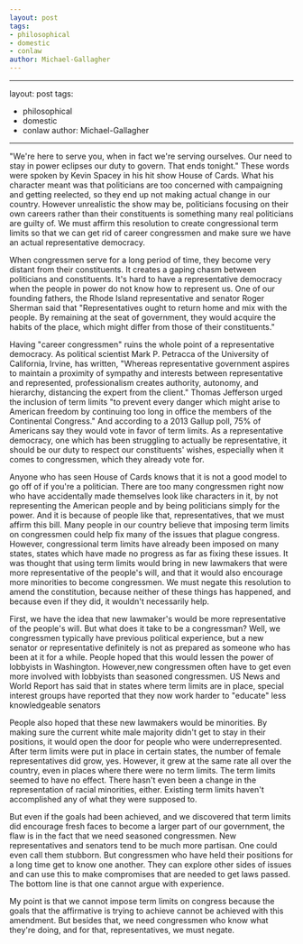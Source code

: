 ```yaml
---
layout: post
tags: 
- philosophical 
- domestic 
- conlaw
author: Michael-Gallagher
---
```

---
layout: post
tags: 
- philosophical 
- domestic 
- conlaw
author: Michael-Gallagher
---
"We're here to serve you, when in fact we're serving ourselves. Our need to stay in power eclipses our duty to govern. That ends tonight." These words were spoken by Kevin Spacey in his hit show House of Cards. What his character meant was that politicians are too concerned with campaigning and getting reelected, so they end up not making actual change in our country. However unrealistic the show may be, politicians focusing on their own careers rather than their constituents is something many real politicians are guilty of. We must affirm this resolution to create congressional term limits so that we can get rid of career congressmen and make sure we have an actual representative democracy.

When congressmen serve for a long period of time, they become very distant from their constituents. It creates a gaping chasm between politicians and constituents. It's hard to have a representative democracy when the people in power do not know how to represent us. One of our founding fathers, the Rhode Island representative and senator Roger Sherman said that "Representatives ought to return home and mix with the people. By remaining at the seat of government, they would acquire the habits of the place, which might differ from those of their constituents."

Having "career congressmen" ruins the whole point of a representative democracy. As political scientist Mark P. Petracca of the University of California, Irvine, has written, "Whereas representative government aspires to maintain a proximity of sympathy and interests between representative and represented, professionalism creates authority, autonomy, and hierarchy, distancing the expert from the client." Thomas Jefferson urged the inclusion of term limits "to prevent every danger which might arise to American freedom by continuing too long in office the members of the Continental Congress." And according to a 2013 Gallup poll, 75% of Americans say they would vote in favor of term limits. As a representative democracy, one which has been struggling to actually be representative, it should be our duty to respect our constituents' wishes, especially when it comes to congressmen, which they already vote for.

Anyone who has seen House of Cards knows that it is not a good model to go off of if you're a politician. There are too many congressmen right now who have accidentally made themselves look like characters in it, by not representing the American people and by being politicians simply for the power. And it is because of people like that, representatives, that we must affirm this bill.
Many people in our country believe that imposing term limits on congressmen could help fix many of the issues that plague congress. However, congressional term limits have already been imposed on many states, states which have made no progress as far as fixing these issues. It was thought that using term limits would bring in new lawmakers that were more representative of the people's will, and that it would also encourage more minorities to become congressmen. We must negate this resolution to amend the constitution, because neither of these things has happened, and because even if they did, it wouldn't necessarily help.

First, we have the idea that new lawmaker's would be more representative of the people's will. But what does it take to be a congressman? Well, we congressmen typically have previous political experience, but a new senator or representative definitely is not as prepared as someone who has been at it for a while. People hoped that this would lessen the power of lobbyists in Washington. However,new congressmen often have to get even more involved with lobbyists than seasoned congressmen. US News and World Report has said that in states where term limits are in place, special interest groups have reported that they now work harder to "educate" less knowledgeable senators

People also hoped that these new lawmakers would be minorities. By making sure the current white male majority didn't get to stay in their positions, it would open the door for people who were underrepresented. After term limits were put in place in certain states, the number of female representatives did grow, yes. However, it grew at the same rate all over the country, even in places where there were no term limits. The term limits seemed to have no effect. There hasn't even been a change in the representation of racial minorities, either. Existing term limits haven't accomplished any of what they were supposed to.

But even if the goals had been achieved, and we discovered that term limits did encourage fresh faces to become a larger part of our government, the flaw is in the fact that we need seasoned congressmen. New representatives and senators tend to be much more partisan. One could even call them stubborn. But congressmen who have held their positions for a long time get to know one another. They can explore other sides of issues and can use this to make compromises that are needed to get laws passed. The bottom line is that one cannot argue with experience.

My point is that we cannot impose term limits on congress because the goals that the affirmative is trying to achieve cannot be achieved with this amendment. But besides that, we need congressmen who know what they're doing, and for that, representatives, we must negate.
